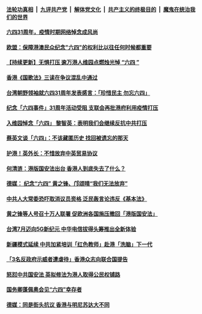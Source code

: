 

####  [法轮功真相](../../../../basic/blob/master/README.md?t=06051031) &nbsp;|&nbsp; [九评共产党](../../../../9ping.md/blob/master/README.md?t=06051031) &nbsp;|&nbsp; [解体党文化](../../../../jtdwh.md/blob/master/README.md?t=06051031)  &nbsp;|&nbsp; [共产主义的终极目的](../../../../gczydzjmd.md/blob/master/README.md?t=06051031) &nbsp;|&nbsp; [魔鬼在统治我们的世界](../../../../mgztzwmdsj.md/blob/master/README.md?t=06051031) 

#### [六四31周年，疫情时期网络悼念成风尚](../pages/soh55/386602.md?t=06051031) 
#### [欧盟：保障港澳民众纪念"六四"的权利比以往任何时候都重要](../pages/soh55/386578.md?t=06051031) 
#### [【持续更新】无惧打压 逾万港人维园点燃烛光悼 “六四 ”](../pages/soh55/386413.md?t=06051031) 
#### [香港《国歌法》三读在争议混乱中通过](../pages/soh55/386383.md?t=06051031) 
#### [台湾朝野领袖就六四31周年发表感言：「珍惜民主 勿忘六四」](../pages/soh55/386341.md?t=06051031) 
#### [纪念「六四事件」31周年活动受阻 支联会再批港府利用疫情打压](../pages/soh55/386290.md?t=06051031) 
#### [入维园悼念「六四」 黎智英：表明我们会继续反抗中共打压](../pages/soh55/386299.md?t=06051031) 
#### [蔡英文谈「六四」：不该藏匿历史  找回被遗忘的那天](../pages/soh55/386230.md?t=06051031) 
#### [ 护港！英外长：不惜放弃中英贸易协议](../pages/soh55/386227.md?t=06051031) 
#### [何清涟：港版国安法出台  香港人到底失去了什么？](../pages/soh55/386167.md?t=06051031) 
#### [德媒： 纪念“六四”   黄之锋、邝颂晴“我们无法放弃”](../pages/soh55/386110.md?t=06051031) 
#### [中共人大常委恐吓取消议员资格 泛民轰言论违反《基本法》](../pages/soh55/386053.md?t=06051031) 
#### [黄之锋等人号召十万人联署 促欧洲各国施压撤回「港版国安法」](../pages/soh55/386047.md?t=06051031) 
#### [台湾7月迈向5G新纪元 中华电信拔得头筹推出全新体验](../pages/soh55/385975.md?t=06051031) 
#### [新疆模式延续 中共加紧培训「红色教师」赴港「洗脑」下一代](../pages/soh55/385996.md?t=06051031) 
#### [「3名反政府示威者遭虐待」香港众志向联合国提告](../pages/soh55/385879.md?t=06051031) 
#### [怒怼中共国安法 英拟修法为港人取得公民权铺路](../pages/soh55/385921.md?t=06051031) 
#### [国务卿蓬佩奥会见“六四”幸存者](../pages/soh55/385837.md?t=06051031) 
#### [德媒：同是街头抗议 香港与明尼苏达大不同](../pages/soh55/385732.md?t=06051031) 

